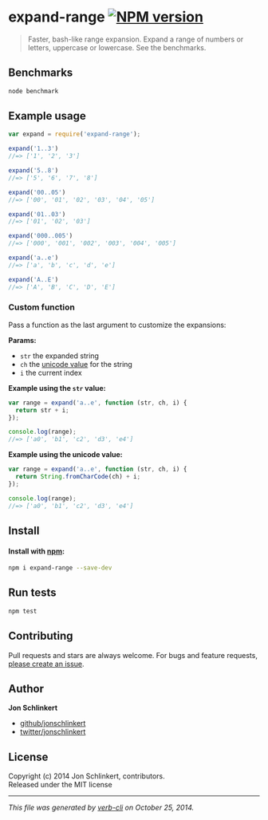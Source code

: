 # expand-range [![NPM version](https://badge.fury.io/js/expand-range.svg)](http://badge.fury.io/js/expand-range)

> Faster, bash-like range expansion. Expand a range of numbers or letters, uppercase or lowercase. See the benchmarks.

## Benchmarks

```bash
node benchmark
```

## Example usage

```js
var expand = require('expand-range');

expand('1..3')
//=> ['1', '2', '3']

expand('5..8')
//=> ['5', '6', '7', '8']

expand('00..05')
//=> ['00', '01', '02', '03', '04', '05']

expand('01..03')
//=> ['01', '02', '03']

expand('000..005')
//=> ['000', '001', '002', '003', '004', '005']

expand('a..e')
//=> ['a', 'b', 'c', 'd', 'e']

expand('A..E')
//=> ['A', 'B', 'C', 'D', 'E']
```

### Custom function

Pass a function as the last argument to customize the expansions:

**Params:**

  - `str` the expanded string
  - `ch` the [unicode value][unicode] for the string
  - `i` the current index


**Example using the `str` value:**

```js
var range = expand('a..e', function (str, ch, i) {
  return str + i;
});

console.log(range);
//=> ['a0', 'b1', 'c2', 'd3', 'e4']
```

**Example using the unicode value:**

```js
var range = expand('a..e', function (str, ch, i) {
  return String.fromCharCode(ch) + i;
});

console.log(range);
//=> ['a0', 'b1', 'c2', 'd3', 'e4']
```

## Install
#### Install with [npm](npmjs.org):

```bash
npm i expand-range --save-dev
```

## Run tests

```bash
npm test
```

## Contributing
Pull requests and stars are always welcome. For bugs and feature requests, [please create an issue](https://github.com/jonschlinkert/expand-range/issues).

## Author

**Jon Schlinkert**
 
+ [github/jonschlinkert](https://github.com/jonschlinkert)
+ [twitter/jonschlinkert](http://twitter.com/jonschlinkert) 

## License
Copyright (c) 2014 Jon Schlinkert, contributors.  
Released under the MIT license

***

_This file was generated by [verb-cli](https://github.com/assemble/verb-cli) on October 25, 2014._


[unicode]: https://developer.mozilla.org/en-US/docs/Web/JavaScript/Reference/Global_Objects/String/fromCharCode
